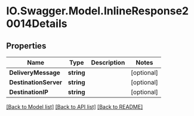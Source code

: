 # IO.Swagger.Model.InlineResponse20014Details
## Properties

Name | Type | Description | Notes
------------ | ------------- | ------------- | -------------
**DeliveryMessage** | **string** |  | [optional] 
**DestinationServer** | **string** |  | [optional] 
**DestinationIP** | **string** |  | [optional] 

[[Back to Model list]](../README.md#documentation-for-models) [[Back to API list]](../README.md#documentation-for-api-endpoints) [[Back to README]](../README.md)


